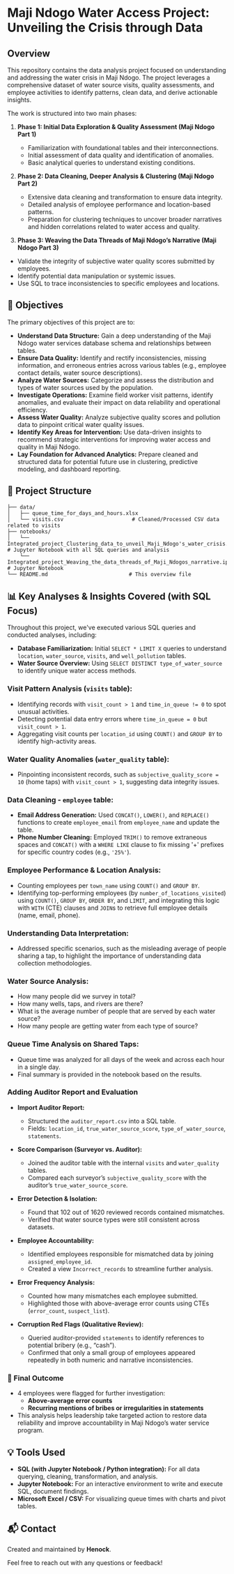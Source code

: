
# Maji Ndogo Water Access Project: Unveiling the Crisis through Data

## Overview

This repository contains the data analysis project focused on understanding and addressing the water crisis in Maji Ndogo. The project leverages a comprehensive dataset of water source visits, quality assessments, and employee activities to identify patterns, clean data, and derive actionable insights.

The work is structured into two main phases:

1. **Phase 1: Initial Data Exploration & Quality Assessment (Maji Ndogo Part 1)**
   - Familiarization with foundational tables and their interconnections.
   - Initial assessment of data quality and identification of anomalies.
   - Basic analytical queries to understand existing conditions.

2. **Phase 2: Data Cleaning, Deeper Analysis & Clustering (Maji Ndogo Part 2)**
   - Extensive data cleaning and transformation to ensure data integrity.
   - Detailed analysis of employee performance and location-based patterns.
   - Preparation for clustering techniques to uncover broader narratives and hidden correlations related to water access and quality.
3. **Phase 3: Weaving the Data Threads of Maji Ndogo’s Narrative (Maji Ndogo Part 3)**
- Validate the integrity of subjective water quality scores submitted by employees.
- Identify potential data manipulation or systemic issues.
- Use SQL to trace inconsistencies to specific employees and locations.

## 📌 Objectives

The primary objectives of this project are to:

- **Understand Data Structure:** Gain a deep understanding of the Maji Ndogo water services database schema and relationships between tables.
- **Ensure Data Quality:** Identify and rectify inconsistencies, missing information, and erroneous entries across various tables (e.g., employee contact details, water source descriptions).
- **Analyze Water Sources:** Categorize and assess the distribution and types of water sources used by the population.
- **Investigate Operations:** Examine field worker visit patterns, identify anomalies, and evaluate their impact on data reliability and operational efficiency.
- **Assess Water Quality:** Analyze subjective quality scores and pollution data to pinpoint critical water quality issues.
- **Identify Key Areas for Intervention:** Use data-driven insights to recommend strategic interventions for improving water access and quality in Maji Ndogo.
- **Lay Foundation for Advanced Analytics:** Prepare cleaned and structured data for potential future use in clustering, predictive modeling, and dashboard reporting.

## 📂 Project Structure


```
├── data/
│   ├── queue_time_for_days_and_hours.xlsx
│   └── visits.csv                      # Cleaned/Processed CSV data related to visits
├── notebooks/
│   └── Integrated_project_Clustering_data_to_unveil_Maji_Ndogo's_water_crisis.ipynb  # Jupyter Notebook with all SQL queries and analysis
    └── Integrated_project_Weaving_the_data_threads_of_Maji_Ndogos_narrative.ipynb # Jupyter Notebook
└── README.md                          # This overview file
```

## 📊 Key Analyses & Insights Covered (with SQL Focus)

Throughout this project, we've executed various SQL queries and conducted analyses, including:

- **Database Familiarization:** Initial `SELECT * LIMIT X` queries to understand `location`, `water_source`, `visits`, and `well_pollution` tables.
- **Water Source Overview:** Using `SELECT DISTINCT type_of_water_source` to identify unique water access methods.

### Visit Pattern Analysis (`visits` table):
- Identifying records with `visit_count > 1` and `time_in_queue != 0` to spot unusual activities.
- Detecting potential data entry errors where `time_in_queue = 0` but `visit_count > 1`.
- Aggregating visit counts per `location_id` using `COUNT()` and `GROUP BY` to identify high-activity areas.

### Water Quality Anomalies (`water_quality` table):
- Pinpointing inconsistent records, such as `subjective_quality_score = 10` (home taps) with `visit_count > 1`, suggesting data integrity issues.

### Data Cleaning - `employee` table:
- **Email Address Generation:** Used `CONCAT()`, `LOWER()`, and `REPLACE()` functions to create `employee_email` from `employee_name` and update the table.
- **Phone Number Cleaning:** Employed `TRIM()` to remove extraneous spaces and `CONCAT()` with a `WHERE LIKE` clause to fix missing '+' prefixes for specific country codes (e.g., `'25%'`).

### Employee Performance & Location Analysis:
- Counting employees per `town_name` using `COUNT()` and `GROUP BY`.
- Identifying top-performing employees (by `number_of_locations_visited`) using `COUNT()`, `GROUP BY`, `ORDER BY`, and `LIMIT`, and integrating this logic with `WITH` (CTE) clauses and `JOIN`s to retrieve full employee details (name, email, phone).

### Understanding Data Interpretation:
- Addressed specific scenarios, such as the misleading average of people sharing a tap, to highlight the importance of understanding data collection methodologies.

### Water Source Analysis:
- How many people did we survey in total?
- How many wells, taps, and rivers are there?
- What is the average number of people that are served by each water source?
- How many people are getting water from each type of source?

### Queue Time Analysis on Shared Taps:
- Queue time was analyzed for all days of the week and across each hour in a single day.
- Final summary is provided in the notebook based on the results.
### Adding Auditor Report and Evaluation
- **Import Auditor Report:**
  - Structured the `auditor_report.csv` into a SQL table.
  - Fields: `location_id`, `true_water_source_score`, `type_of_water_source`, `statements`.

- **Score Comparison (Surveyor vs. Auditor):**
  - Joined the auditor table with the internal `visits` and `water_quality` tables.
  - Compared each surveyor’s `subjective_quality_score` with the auditor’s `true_water_source_score`.

- **Error Detection & Isolation:**
  - Found that 102 out of 1620 reviewed records contained mismatches.
  - Verified that water source types were still consistent across datasets.

- **Employee Accountability:**
  - Identified employees responsible for mismatched data by joining `assigned_employee_id`.
  - Created a view `Incorrect_records` to streamline further analysis.

- **Error Frequency Analysis:**
  - Counted how many mismatches each employee submitted.
  - Highlighted those with above-average error counts using CTEs (`error_count`, `suspect_list`).

- **Corruption Red Flags (Qualitative Review):**
  - Queried auditor-provided `statements` to identify references to potential bribery (e.g., “cash”).
  - Confirmed that only a small group of employees appeared repeatedly in both numeric and narrative inconsistencies.

### 🧠 Final Outcome

- 4 employees were flagged for further investigation:
  - **Above-average error counts**
  - **Recurring mentions of bribes or irregularities in statements**
- This analysis helps leadership take targeted action to restore data reliability and improve accountability in Maji Ndogo’s water service program.

## 💡 Tools Used

- **SQL (with Jupyter Notebook / Python integration):** For all data querying, cleaning, transformation, and analysis.
- **Jupyter Notebook:** For an interactive environment to write and execute SQL, document findings.
- **Microsoft Excel / CSV:** For visualizing queue times with charts and pivot tables.


## 📬 Contact

Created and maintained by **Henock**.

Feel free to reach out with any questions or feedback!

